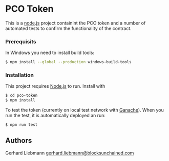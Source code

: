 # PCO Token

This is a [node.js] project containint the PCO token and a number of automated tests to confirm the functionality of the contract.


### Prerequisits

In Windows you need to install build tools:
```sh
$ npm install --global --production windows-build-tools 
```

### Installation

This project requires [Node.js](https://nodejs.org/) to run.
Install with
```sh
$ cd pco-token
$ npm install
```
To test the token (currently on local test network with [Ganache]). When you run the test, it is automatically deployed an run:

```sh
$ npm run test
```


## Authors
 Gerhard Liebmann <gerhard.liebmann@blocksunchained.com>

   [ganache]: <http://truffleframework.com/docs/ganache/using>
   [node.js]: <http://nodejs.org>
